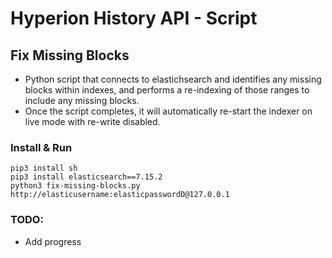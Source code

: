 # Hyperion History API - Script

## Fix Missing Blocks

- Python script that connects to elastichsearch and identifies any missing blocks within indexes, and performs a re-indexing of those ranges to include any missing blocks.
- Once the script completes, it will automatically re-start the indexer on live mode with re-write disabled.

### Install & Run

```
pip3 install sh
pip3 install elasticsearch==7.15.2
python3 fix-missing-blocks.py http://elasticusername:elasticpasswordD@127.0.0.1
```


### TODO:
- Add progress 




